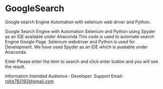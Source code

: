 # GoogleSearch
Google search Engine Automation with selenium web driver and Python.



Google Search Engine with Automation Selenium and Python using Spyder as an IDE available under Anaconda This code is used to automate search Engine  Google  Page. Selenium webdriver and Python is used for Development. We have used Spyder as an IDE which is available under Anaconda.

Enter Please enter the item to search and click enter button and you will see the result.


Information Intended Audience : Developer. 
Support Email: rohit782192@gmail.com
